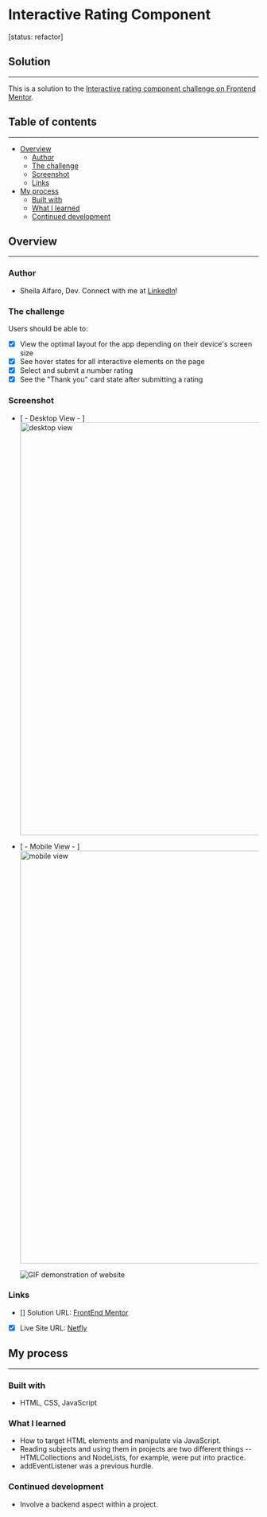 # **Interactive Rating Component**
[status: refactor]

## **Solution**

---

This is a solution to the [Interactive rating component challenge on Frontend Mentor](https://www.frontendmentor.io/challenges/interactive-rating-component-koxpeBUmI).

## **Table of contents**

---

- [Overview](#overview)
  - [Author](#author)
  - [The challenge](#the-challenge)
  - [Screenshot](#screenshot)
  - [Links](#links)
- [My process](#my-process)
  - [Built with](#built-with)
  - [What I learned](#what-i-learned)
  - [Continued development](#continued-development)

## **Overview**

---

### **Author**

- Sheila Alfaro, Dev. Connect with me at [LinkedIn](https://www.linkedin.com/in/sheila-alfaro-2017a3193/)!

### **The challenge**

Users should be able to:

- [x] View the optimal layout for the app depending on their device's screen size
- [x] See hover states for all interactive elements on the page
- [x] Select and submit a number rating
- [x] See the "Thank you" card state after submitting a rating

### **Screenshot**

- [ - Desktop View - ]
  <img width="829" alt="desktop view" src="https://user-images.githubusercontent.com/37648600/181427375-9592d42a-ec70-4002-80a6-4930f68bd4aa.png">

- [ - Mobile View - ]
  <img width="829" alt="mobile view" src="https://user-images.githubusercontent.com/37648600/181427407-4444143b-9594-43f5-8e86-c1733fdb8136.png">

  ![GIF demonstration of website](http://g.recordit.co/xbDwVq7KvP.gif)

### **Links**

- [] Solution URL: [FrontEnd Mentor](https://www.frontendmentor.io/solutions/interactive-rating-card-using-html-css-and-javascript-ybJ-_dwLFs)
- [x] Live Site URL: [Netfly](https://rate-this.netlify.app/)

## **My process**

---

### **Built with**

- HTML, CSS, JavaScript

### **What I learned**

- How to target HTML elements and manipulate via JavaScript.
- Reading subjects and using them in projects are two different things -- HTMLCollections and NodeLists, for example, were put into practice.
- addEventListener was a previous hurdle.

### **Continued development**

- Involve a backend aspect within a project.

